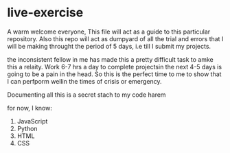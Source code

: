 # live-exercise

A warm welcome everyone,
This file will act as a guide to this particular repository. 
Also this repo will act as dumpyard of all the trial and errors that I will be making throught the period of 5 days, i.e till I submit my projects. 



the inconsistent fellow in me has made this a pretty difficult task to amke this a relaity. Work 6-7 hrs a day to complete projectsin the next 4-5 days is going to be a pain in the head. So this is the perfect time to me to show that I can perfporm wellin the times of crisis or emergency.

Documenting all this is a secret stach to my code harem

for now, I know:
1. JavaScript
1. Python
1. HTML
1. CSS

